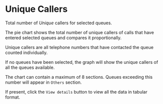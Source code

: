 # Unique Callers

Total number of *Unique* callers for selected queues.
 
The pie chart shows the total number of unique callers of calls that have entered
selected queues and compares it proportionally.

Unique callers are all telephone numbers that have contacted the
queue counted individually.

If no queues have been selected, the graph will show the unique callers of all
the queues available.

The chart can contain a maximum of 8 sections. Queues exceeding this number
will appear in `Others` section.

If present, click the `View details` button to view all the data
in tabular format.
